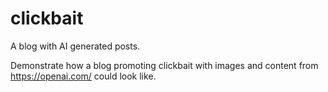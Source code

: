 # clickbait
A blog with AI generated posts.

Demonstrate how a blog promoting clickbait with images and content from https://openai.com/ could look like.
